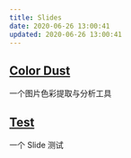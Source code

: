 ```yaml
---
title: Slides
date: 2020-06-26 13:00:41
updated: 2020-06-26 13:00:41
---
```


## [Color Dust](/slides/color-dust.html)

一个图片色彩提取与分析工具

## [Test](/slides/test.html)

一个 Slide 测试